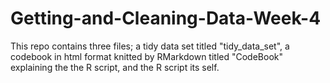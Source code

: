 # Getting-and-Cleaning-Data-Week-4
This repo contains three files; a tidy data set titled "tidy_data_set", a codebook in html format knitted by RMarkdown titled "CodeBook" explaining the the R script, and the R script its self.
